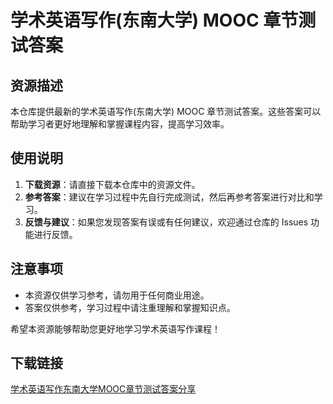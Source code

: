 # 学术英语写作(东南大学) MOOC 章节测试答案

## 资源描述

本仓库提供最新的学术英语写作(东南大学) MOOC 章节测试答案。这些答案可以帮助学习者更好地理解和掌握课程内容，提高学习效率。

## 使用说明

1. **下载资源**：请直接下载本仓库中的资源文件。
2. **参考答案**：建议在学习过程中先自行完成测试，然后再参考答案进行对比和学习。
3. **反馈与建议**：如果您发现答案有误或有任何建议，欢迎通过仓库的 Issues 功能进行反馈。

## 注意事项

- 本资源仅供学习参考，请勿用于任何商业用途。
- 答案仅供参考，学习过程中请注重理解和掌握知识点。

希望本资源能够帮助您更好地学习学术英语写作课程！

## 下载链接

[学术英语写作东南大学MOOC章节测试答案分享](https://pan.quark.cn/s/08ad0ae16bb6)
